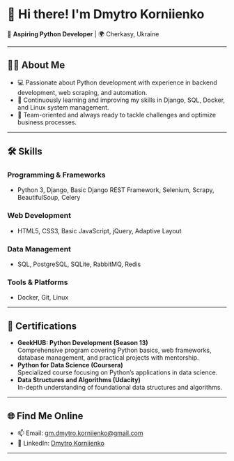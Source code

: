 # 👋 Hi there! I'm Dmytro Korniienko

🚀 **Aspiring Python Developer** | 🌍 Cherkasy, Ukraine  

---

## 🧑‍💻 About Me
- 💻 Passionate about Python development with experience in backend development, web scraping, and automation.
- 🌱 Continuously learning and improving my skills in Django, SQL, Docker, and Linux system management.
- 🤝 Team-oriented and always ready to tackle challenges and optimize business processes.

---

## 🛠️ Skills
### **Programming & Frameworks**
- Python 3, Django, Basic Django REST Framework, Selenium, Scrapy, BeautifulSoup, Celery

### **Web Development**
- HTML5, CSS3, Basic JavaScript, jQuery, Adaptive Layout

### **Data Management**
- SQL, PostgreSQL, SQLite, RabbitMQ, Redis

### **Tools & Platforms**
- Docker, Git, Linux

---

## 📜 Certifications
- **GeekHUB: Python Development (Season 13)**  
  Comprehensive program covering Python basics, web frameworks, database management, and practical projects with mentorship.
- **Python for Data Science (Coursera)**  
  Specialized course focusing on Python’s applications in data science.
- **Data Structures and Algorithms (Udacity)**  
  In-depth understanding of foundational data structures and algorithms.

---

## 🌐 Find Me Online
- 📫 Email: [gm.dmytro.korniienko@gmail.com](mailto:gm.dmytro.korniienko@gmail.com)
- 🔗 LinkedIn: [Dmytro Korniienko](https://linkedin.com/in/profile-dmytro-korniienko)

---
